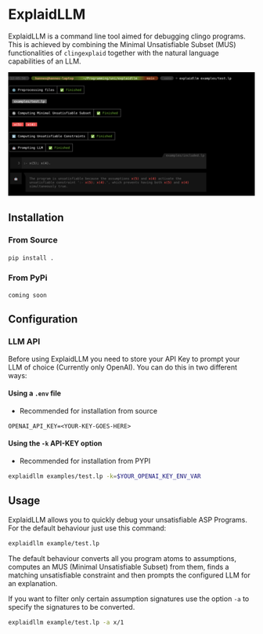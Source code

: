 # ExplaidLLM

ExplaidLLM is a command line tool aimed for debugging clingo programs. This is achieved by combining the Minimal
Unsatisfiable Subset (MUS) functionalities of `clingexplaid` together with the natural language capabilities of an LLM.

![](static/explaid_llm.png)

## Installation

### From Source

`pip install .`

### From PyPi

`coming soon`

## Configuration

### LLM API

Before using ExplaidLLM you need to store your API Key to prompt your LLM of choice (Currently only OpenAI).
You can do this in two different ways:

#### Using a `.env` file

+ Recommended for installation from source

```.dotenv
OPENAI_API_KEY=<YOUR-KEY-GOES-HERE>
```

#### Using the `-k` API-KEY option

+ Recommended for installation from PYPI

```bash
explaidllm examples/test.lp -k=$YOUR_OPENAI_KEY_ENV_VAR
```

## Usage

ExplaidLLM allows you to quickly debug your unsatisfiable ASP Programs. For the default behaviour just use this command:

```bash
explaidllm example/test.lp
```

The default behaviour converts all you program atoms to assumptions, computes an MUS (Minimal Unsatisfiable Subset) from
them, finds a matching unsatisfiable constraint and then prompts the configured LLM for an explanation.

If you want to filter only certain assumption signatures use the option `-a` to specify the signatures to be converted.

```bash
explaidllm example/test.lp -a x/1
```
